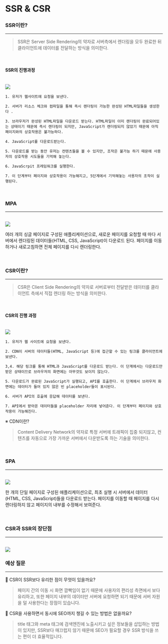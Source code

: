 # SSR & CSR

### **SSR이란?**

---

> SSR은 Server Side Rendering의 약자로 서버측에서 렌더링을 모두 완료한 뒤 클라이언트에 데이터를 전달하는 방식을 의미한다.

<br>

#### **SSR의 진행과정**

<br>

<img src="./images/SSR&CSR/SSR.jpg">

```
1. 유저가 웹사이트에 요청을 보낸다.

2. 서버가 리소스 체크와 컴파일을 통해 즉시 렌더링이 가능한 완성된 HTML파일들을 생성한다 .

3. 브라우저가 완성된 HTML파일을 다운로드 받는다. HTML파일이 이미 렌더링이 완료되어있는 상태이기 때문에 즉시 렌더링이 되지만, JavaScript가 렌더링되지 않았기 때문에 아직 페이지와의 상호작용은 불가능하다.

4. JavaScript를 다운로드받는다.

5. 다운로드를 받는 동안 유저는 컨텐츠들을 볼 수 있지만, 조작은 불가능 하기 때문에 사용자의 상호작용 시도들을 기억해 놓는다.

6. JavaScrpit 프레임워크를 실행한다.

7. 이 단계부터 페이지와 상호작용이 가능해지고, 5단계에서 기억해놓는 사용자의 조작이 실행된다.

```

<br>

### **MPA**

---

<br>
<img src="./images/SSR&CSR/MPA.jpg">

<br>

여러 개의 싱글 페이지로 구성된 애플리케이션으로, 새로운 페이지를 요청할 때 마다 서버에서 렌더링된 데이터들(HTML, CSS, JavaScript)이 다운로드 된다. 페이지를 이동하거나 새로고침하면 전체 페이지를 다시 렌더링한다.

<br>

### **CSR이란?**

---

> CSR은 Client Side Rendering의 약자로 서버로부터 전달받은 데이터를 클라이언트 측에서 직접 렌더링 하는 방식을 의미한다.

<br>

#### **CSR의 진행 과정**

<br>
<img src="./images/SSR&CSR/CSR.jpg">

 <br>

```
1. 유저가 웹 사이트에 요청을 보낸다.

2. CDN이 서버의 데이터들(HTML, JavaScript 등)에 접근할 수 있는 링크를 클라이언트에 보낸다.

3,4. 해당 링크를 통해 HTML과 JavaScript를 다운로드 받는다. 이 단계에서는 다운로드만 받은 상태이므로 브라우저의 화면에는 아무것도 보이지 않는다.

5. 다운로드가 완료된 JavaScript가 실행되고, API를 호출한다. 이 단계에서 브라우저 화면에는 데이터가 들어 있지 않은 빈 placeholder들이 표시된다.

6. 서버가 API의 호출에 응답해 데이터를 보낸다.

7. API에서 받아온 데이터들을 placeholder 자리에 넣어준다. 이 단계부터 페이지와 상호작용이 가능해진다.
```

※ CDN이란?

> Content Delivery Network의 약자로 특정 서버에 트래픽이 집중 되지않고, 컨텐츠를 자동으로 가장 가까운 서버에서 다운받도록 하는 기술을 의미한다.

<br>

### **SPA**

---

<br>
<img src="./images/SSR&CSR/SPA.jpg">

<br>

한 개의 단일 페이지로 구성된 애플리케이션으로, 최초 실행 시 서버에서 데이터(HTML, CSS, JavaScript)들을 다운로드 받는다. 페이지를 이동할 때 페이지를 다시 렌더링하지 않고 페이지의 내부를 수정해서 보여준다.

<br>

### CSR과 SSR의 장단점

---

<br>

<img src="./images/SSR&CSR/pic1.jpg">

<br>

### 예상 질문

---

📌 CSR이 SSR보다 유리한 점이 무엇이 있을까요?

> 페이지 간의 이동 시 화면 깜빡임이 없기 때문에 사용자의 편리성 측면에서 보다 유리하고, 또한 페이지 내부의 데이터만 서버에 요청하면 되기 때문에 서버 자원을 덜 사용한다는 장점이 있습니다.

📌 CSR을 사용하면서 동시에 SEO까지 챙길 수 있는 방법은 없을까요?

> title 태그와 meta 태그에 검색엔진에 노출시키고 싶은 정보들을 삽입하는 방법이 있지만, SSR보다 매끄럽지 않기 때문에 SEO가 필요할 경우 SSR 방식을 쓰는 편이 더 효율적입니다.

 <br>

 <br>
